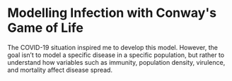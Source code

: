 # Modelling Infection with Conway's Game of Life
The COVID-19 situation inspired me to develop this model. However, the goal isn’t to model a specific disease in a specific population, but rather to understand how variables such as immunity, population density, virulence, and mortality affect disease spread.
